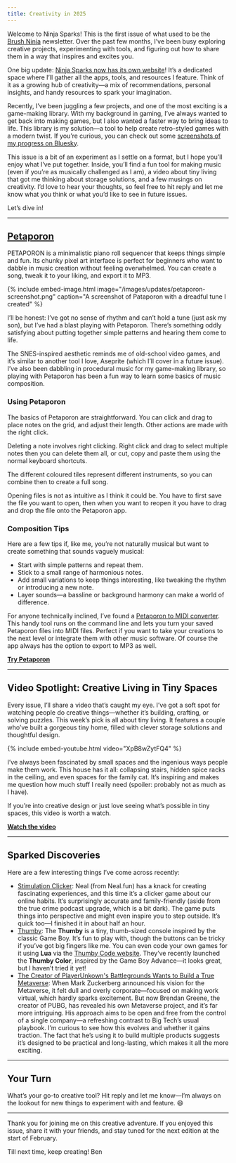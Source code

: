 ```yaml
---
title: Creativity in 2025
---
```


Welcome to Ninja Sparks! This is the first issue of what used to be the [Brush Ninja](https://brush.ninja) newsletter. Over the past few months, I’ve been busy exploring creative projects, experimenting with tools, and figuring out how to share them in a way that inspires and excites you.

One big update: [Ninja Sparks now has its own website](https://ninjasparks.com/)! It’s a dedicated space where I’ll gather all the apps, tools, and resources I feature. Think of it as a growing hub of creativity—a mix of recommendations, personal insights, and handy resources to spark your imagination.

Recently, I’ve been juggling a few projects, and one of the most exciting is a game-making library. With my background in gaming, I’ve always wanted to get back into making games, but I also wanted a faster way to bring ideas to life. This library is my solution—a tool to help create retro-styled games with a modern twist. If you’re curious, you can check out some [screenshots of my progress on Bluesky](https://bsky.app/profile/binarymoon.bsky.social/post/3ldceef5fuc2b).

This issue is a bit of an experiment as I settle on a format, but I hope you’ll enjoy what I’ve put together. Inside, you’ll find a fun tool for making music (even if you’re as musically challenged as I am), a video about tiny living that got me thinking about storage solutions, and a few musings on creativity. I’d love to hear your thoughts, so feel free to hit reply and let me know what you think or what you’d like to see in future issues.

Let’s dive in!

---

## [Petaporon][petaporon-link]

PETAPORON is a minimalistic piano roll sequencer that keeps things simple and fun. Its chunky pixel art interface is perfect for beginners who want to dabble in music creation without feeling overwhelmed. You can create a song, tweak it to your liking, and export it to MP3.

{% include embed-image.html image="/images/updates/petaporon-screenshot.png" caption="A screenshot of Pataporon with a dreadful tune I created" %}

I’ll be honest: I’ve got no sense of rhythm and can’t hold a tune (just ask my son), but I’ve had a blast playing with Petaporon. There’s something oddly satisfying about putting together simple patterns and hearing them come to life.

The SNES-inspired aesthetic reminds me of old-school video games, and it’s similar to another tool I love, Aseprite (which I’ll cover in a future issue). I’ve also been dabbling in procedural music for my game-making library, so playing with Petaporon has been a fun way to learn some basics of music composition.

### Using Petaporon

The basics of Petaporon are straightforward. You can click and drag to place notes on the grid, and adjust their length. Other actions are made with the right click.

Deleting a note involves right clicking. Right click and drag to select multiple notes then you can delete them all, or cut, copy and paste them using the normal keyboard shortcuts.

The different coloured tiles represent different instruments, so you can combine then to create a full song.

Opening files is not as intuitive as I think it could be. You have to first save the file you want to open, then when you want to reopen it you have to drag and drop the file onto the Petaporon app.

### Composition Tips

Here are a few tips if, like me, you’re not naturally musical but want to create something that sounds vaguely musical:

- Start with simple patterns and repeat them.
- Stick to a small range of harmonious notes.
- Add small variations to keep things interesting, like tweaking the rhythm or introducing a new note.
- Layer sounds—a bassline or background harmony can make a world of difference.

For anyone technically inclined, I’ve found a [Petaporon to MIDI converter](https://github.com/JoelBesada/petaporon-to-midi). This handy tool runs on the command line and lets you turn your saved Petaporon files into MIDI files. Perfect if you want to take your creations to the next level or integrate them with other music software. Of course the app always has the option to export to MP3 as well.

**[Try Petaporon][petaporon-link]**

[petaporon-link]: https://ninjasparks.com/library/petaporon/

---

## Video Spotlight: Creative Living in Tiny Spaces

Every issue, I’ll share a video that’s caught my eye. I’ve got a soft spot for watching people do creative things—whether it’s building, crafting, or solving puzzles. This week’s pick is all about tiny living. It features a couple who’ve built a gorgeous tiny home, filled with clever storage solutions and thoughtful design.

{% include embed-youtube.html video="XpB8wZytFQ4" %}

I’ve always been fascinated by small spaces and the ingenious ways people make them work. This house has it all: collapsing stairs, hidden spice racks in the ceiling, and even spaces for the family cat. It’s inspiring and makes me question how much stuff I really need (spoiler: probably not as much as I have).

If you’re into creative design or just love seeing what’s possible in tiny spaces, this video is worth a watch.

**[Watch the video](https://www.youtube.com/watch?v=XpB8wZytFQ4)**

---

## Sparked Discoveries

Here are a few interesting things I’ve come across recently:

- [Stimulation Clicker](https://neal.fun/stimulation-clicker/): Neal (from Neal.fun) has a knack for creating fascinating experiences, and this time it’s a clicker game about our online habits. It’s surprisingly accurate and family-friendly (aside from the true crime podcast upgrade, which is a bit dark). The game puts things into perspective and might even inspire you to step outside. It’s quick too—I finished it in about half an hour.
- [Thumby](https://thumby.us/): The **Thumby** is a tiny, thumb-sized console inspired by the classic Game Boy. It’s fun to play with, though the buttons can be tricky if you’ve got big fingers like me. You can even code your own games for it using **Lua** via the [Thumby Code website](https://code.thumby.us/). They’ve recently launched the **Thumby Color**, inspired by the Game Boy Advance—it looks great, but I haven’t tried it yet!
- [The Creator of PlayerUnkown's Battlegrounds Wants to Build a True Metaverse](https://www.ign.com/articles/the-creator-of-playerunknowns-battlegrounds-wants-to-build-a-true-metaverse): When Mark Zuckerberg announced his vision for the Metaverse, it felt dull and overly corporate—focused on making work virtual, which hardly sparks excitement. But now Brendan Greene, the creator of PUBG, has revealed his own Metaverse project, and it’s far more intriguing. His approach aims to be open and free from the control of a single company—a refreshing contrast to Big Tech’s usual playbook. I’m curious to see how this evolves and whether it gains traction. The fact that he’s using it to build multiple products suggests it’s designed to be practical and long-lasting, which makes it all the more exciting.

---

## Your Turn

What’s your go-to creative tool? Hit reply and let me know—I’m always on the lookout for new things to experiment with and feature. 😄

---

Thank you for joining me on this creative adventure. If you enjoyed this issue, share it with your friends, and stay tuned for the next edition at the start of February.

Till next time, keep creating!
Ben